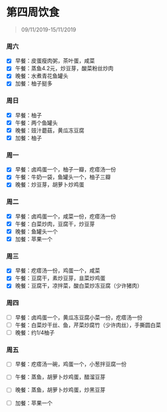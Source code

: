 # 第四周饮食

>09/11/2019-15/11/2019

### 周六

- [x] 早餐：皮蛋瘦肉粥，茶叶蛋，咸菜
- [x] 午餐：蒸鱼4.2元，炒豆芽，酸菜粉丝炒肉
- [x] 晚餐：水煮青花鱼罐头
- [x] 加餐：柚子挺多

### 周日

- [x] 早餐：柚子
- [x] 午餐：两个鱼罐头
- [x] 晚餐：豉汁蘑菇，黄瓜冻豆腐
- [x] 加餐：柚子

### 周一

- [x] 早餐：卤鸡蛋一个，柚子一瓣，疙瘩汤一份
- [x] 午餐：牛奶一袋，鱼罐头一个，柚子三瓣
- [x] 晚餐：炒豆芽，胡萝卜炒鸡蛋

### 周二

- [x] 早餐：卤鸡蛋一个，咸菜一份，疙瘩汤一份
- [x] 午餐：白菜炒肉，豆腐干，炒豆芽
- [x] 晚餐：鱼罐头一个
- [x] 加餐：苹果一个

### 周三

- [x] 早餐：疙瘩汤一份，鸡蛋一个，咸菜
- [x] 午餐：豆腐干，素炒豆芽，韭菜炒鸡蛋
- [x] 晚餐：豆腐干，凉拌菜，酸白菜炒冻豆腐（少许猪肉）

### 周四

- [ ] 早餐：卤鸡蛋一个，黄瓜冻豆腐小菜一份，疙瘩汤一份
- [ ] 午餐：白菜炒干丝、鱼，芹菜炒腐竹（少许肉丝），手撕圆白菜
- [ ] 晚餐：约1/4柚子

### 周五

- [ ] 早餐：疙瘩汤一碗，鸡蛋一个，小葱拌豆腐一份

- [ ] 午餐：蒸鱼，胡萝卜炒鸡蛋，醋溜豆芽

- [ ] 晚餐：蒸鱼，胡萝卜炒鸡蛋，炒黑豆芽

- [ ] 加餐：苹果一个

  
